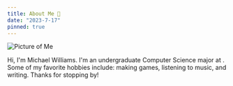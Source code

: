 ```yaml
---
title: About Me 👋
date: "2023-7-17"
pinned: true
---
```


<script>
    import Link from './link.svelte'
</script>

![Picture of Me](mesnow.png)

Hi, I'm Michael Williams. I'm an undergraduate Computer Science major at <Link title="Seattle University" url="https://www.seattleu.edu/" />. Some of my favorite hobbies include: making games, listening to music, and writing. Thanks for stopping by!